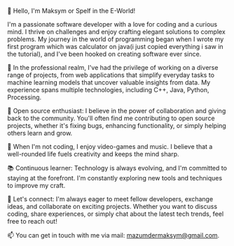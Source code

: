 👋 Hello, I'm Maksym or Spelf in the E-World!



I'm a passionate software developer with a love for coding and a curious mind. I thrive on challenges and enjoy crafting elegant solutions to complex problems. My journey in the world of programming began when I wrote my first program which was calculator on java(i just copied everything i saw in the tutorial), and I've been hooked on creating software ever since.

💼 In the professional realm, I've had the privilege of working on a diverse range of projects, from web applications that simplify everyday tasks to machine learning models that uncover valuable insights from data. My experience spans multiple technologies, including C++, Java, Python, Processing.

🌟 Open source enthusiast: I believe in the power of collaboration and giving back to the community. You'll often find me contributing to open source projects, whether it's fixing bugs, enhancing functionality, or simply helping others learn and grow.

🔧 When I'm not coding, I enjoy video-games and music. I believe that a well-rounded life fuels creativity and keeps the mind sharp.

📚 Continuous learner: Technology is always evolving, and I'm committed to staying at the forefront. I'm constantly exploring new tools and techniques to improve my craft.

🤝 Let's connect: I'm always eager to meet fellow developers, exchange ideas, and collaborate on exciting projects. Whether you want to discuss coding, share experiences, or simply chat about the latest tech trends, feel free to reach out!

📫 You can get in touch with me via mail: mazumdermaksym@gmail.com.
